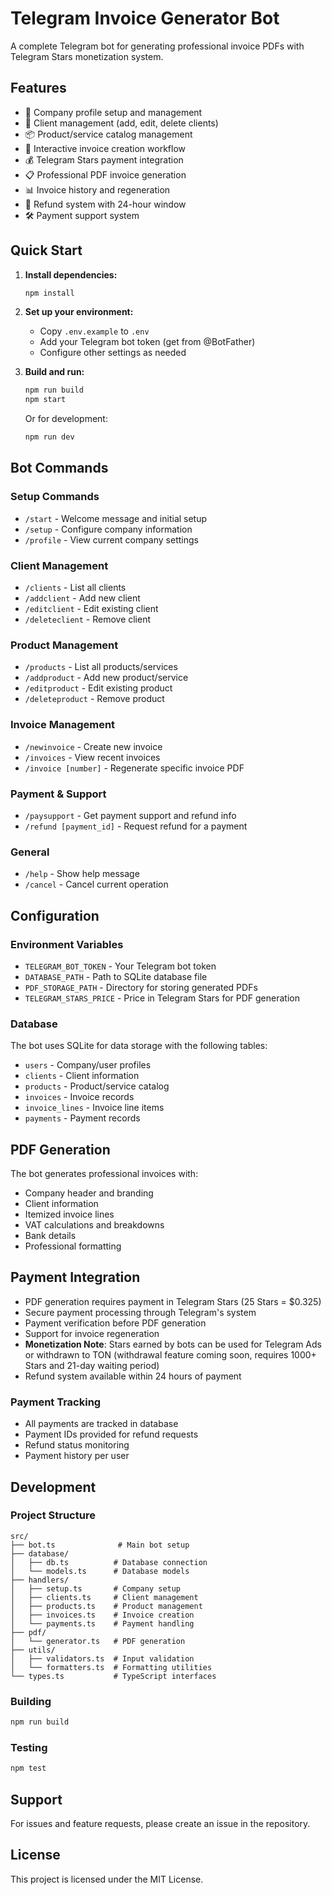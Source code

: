 # Telegram Invoice Generator Bot

A complete Telegram bot for generating professional invoice PDFs with Telegram Stars monetization system.

## Features

- 🏢 Company profile setup and management
- 👥 Client management (add, edit, delete clients)
- 📦 Product/service catalog management
- 📄 Interactive invoice creation workflow
- 💰 Telegram Stars payment integration
- 📋 Professional PDF invoice generation
- 📊 Invoice history and regeneration
- 🔄 Refund system with 24-hour window
- 🛠️ Payment support system

## Quick Start

1. **Install dependencies:**
   ```bash
   npm install
   ```

2. **Set up your environment:**
   - Copy `.env.example` to `.env`
   - Add your Telegram bot token (get from @BotFather)
   - Configure other settings as needed

3. **Build and run:**
   ```bash
   npm run build
   npm start
   ```

   Or for development:
   ```bash
   npm run dev
   ```

## Bot Commands

### Setup Commands
- `/start` - Welcome message and initial setup
- `/setup` - Configure company information
- `/profile` - View current company settings

### Client Management
- `/clients` - List all clients
- `/addclient` - Add new client
- `/editclient` - Edit existing client
- `/deleteclient` - Remove client

### Product Management
- `/products` - List all products/services
- `/addproduct` - Add new product/service
- `/editproduct` - Edit existing product
- `/deleteproduct` - Remove product

### Invoice Management
- `/newinvoice` - Create new invoice
- `/invoices` - View recent invoices
- `/invoice [number]` - Regenerate specific invoice PDF

### Payment & Support
- `/paysupport` - Get payment support and refund info
- `/refund [payment_id]` - Request refund for a payment

### General
- `/help` - Show help message
- `/cancel` - Cancel current operation

## Configuration

### Environment Variables

- `TELEGRAM_BOT_TOKEN` - Your Telegram bot token
- `DATABASE_PATH` - Path to SQLite database file
- `PDF_STORAGE_PATH` - Directory for storing generated PDFs
- `TELEGRAM_STARS_PRICE` - Price in Telegram Stars for PDF generation

### Database

The bot uses SQLite for data storage with the following tables:
- `users` - Company/user profiles
- `clients` - Client information
- `products` - Product/service catalog
- `invoices` - Invoice records
- `invoice_lines` - Invoice line items
- `payments` - Payment records

## PDF Generation

The bot generates professional invoices with:
- Company header and branding
- Client information
- Itemized invoice lines
- VAT calculations and breakdowns
- Bank details
- Professional formatting

## Payment Integration

- PDF generation requires payment in Telegram Stars (25 Stars = $0.325)
- Secure payment processing through Telegram's system
- Payment verification before PDF generation
- Support for invoice regeneration
- **Monetization Note**: Stars earned by bots can be used for Telegram Ads or withdrawn to TON (withdrawal feature coming soon, requires 1000+ Stars and 21-day waiting period)
- Refund system available within 24 hours of payment

### Payment Tracking
- All payments are tracked in database
- Payment IDs provided for refund requests
- Refund status monitoring
- Payment history per user

## Development

### Project Structure

```
src/
├── bot.ts              # Main bot setup
├── database/
│   ├── db.ts          # Database connection
│   └── models.ts      # Database models
├── handlers/
│   ├── setup.ts       # Company setup
│   ├── clients.ts     # Client management
│   ├── products.ts    # Product management
│   ├── invoices.ts    # Invoice creation
│   └── payments.ts    # Payment handling
├── pdf/
│   └── generator.ts   # PDF generation
├── utils/
│   ├── validators.ts  # Input validation
│   └── formatters.ts  # Formatting utilities
└── types.ts           # TypeScript interfaces
```

### Building

```bash
npm run build
```

### Testing

```bash
npm test
```

## Support

For issues and feature requests, please create an issue in the repository.

## License

This project is licensed under the MIT License.